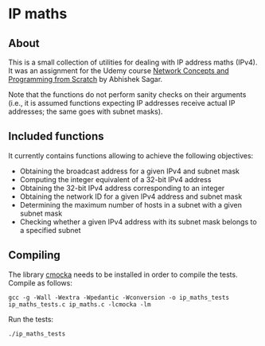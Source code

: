 # IP maths

## About
This is a small collection of utilities for dealing with IP address maths (IPv4). It was an 
assignment for the Udemy course [Network Concepts and Programming from Scratch](https://www.udemy.com/network-programming-from-scratch) by Abhishek Sagar.

Note that the functions do not perform sanity checks on their arguments (i.e., it is assumed functions expecting IP addresses receive actual IP addresses; the same goes with subnet masks).  


## Included functions
It currently contains functions allowing to achieve the following objectives:

* Obtaining the broadcast address for a given IPv4 and subnet mask
* Computing the integer equivalent of a 32-bit IPv4 address
* Obtaining the 32-bit IPv4 address corresponding to an integer
* Obtaining the network ID for a given IPv4 address and subnet mask
* Determining the maximum number of hosts in a subnet with a given subnet mask
* Checking whether a given IPv4 address with its subnet mask belongs to a specified subnet  


## Compiling
The library [cmocka](https://cmocka.org) needs to be installed in order to compile the tests.
Compile as follows:

```
gcc -g -Wall -Wextra -Wpedantic -Wconversion -o ip_maths_tests ip_maths_tests.c ip_maths.c -lcmocka -lm
```

Run the tests:

```
./ip_maths_tests
```